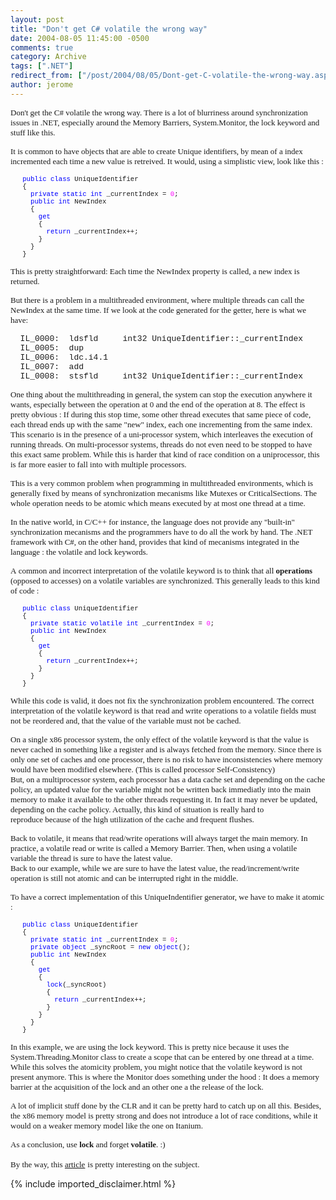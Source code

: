 ```yaml
---
layout: post
title: "Don't get C# volatile the wrong way"
date: 2004-08-05 11:45:00 -0500
comments: true
category: Archive
tags: [".NET"]
redirect_from: ["/post/2004/08/05/Dont-get-C-volatile-the-wrong-way.aspx", "/post/2004/08/05/dont-get-c-volatile-the-wrong-way.aspx"]
author: jerome
---
```

<!-- more -->
<p>
<font face="Tahoma" size="2">Don&#39;t get the C# volatile the wrong way. There is a lot of blurriness around synchronization issues in .NET, especially around the Memory Barriers, System.Monitor, the lock keyword and stuff like this.</font>
</p>
<p>
<font face="Tahoma" size="2">It is common to have objects that are able to create Unique identifiers, by mean of a index incremented each time a new value is retreived. It would, using a simplistic view, look like this :</font>
</p>
<span style="font-size: 8pt; font-family: sixbyten"><font face="Courier New"><span style="font-size: 8pt; color: blue; font-family: 'Courier New'"><span>&nbsp;&nbsp; </span>public</span><span style="font-size: 8pt; font-family: 'Courier New'"> <span style="color: blue">class</span> UniqueIdentifier</span><span style="font-size: 8pt; font-family: 'Courier New'"><span>&nbsp;&nbsp; <br />
&nbsp;&nbsp; </span></span></font></span><span style="font-size: 8pt; font-family: sixbyten"><font face="Courier New"><span style="font-size: 8pt; font-family: 'Courier New'">{</span><span style="font-size: 8pt; font-family: 'Courier New'"><span>&nbsp;</span><span>&nbsp;&nbsp;</span><span>&nbsp;&nbsp;<br />
&nbsp;&nbsp;&nbsp;&nbsp; </span></span></font></span><span style="font-size: 8pt; font-family: sixbyten"><font face="Courier New"><span style="font-size: 8pt; font-family: 'Courier New'"><span style="color: blue">private</span> <span style="color: blue">static</span> <span style="color: blue">int</span> _currentIndex = <span style="color: fuchsia">0</span>;</span><span style="font-size: 8pt; font-family: 'Courier New'"><span><br />
&nbsp;&nbsp;&nbsp;&nbsp; </span></span><span style="font-size: 8pt; font-family: 'Courier New'"><span style="color: blue">public</span> <span style="color: blue">int</span> NewIndex<br />
</span><span style="font-size: 8pt; font-family: 'Courier New'"><span>&nbsp;&nbsp;</span><span>&nbsp;&nbsp;&nbsp;</span>{</span><span style="font-size: 8pt; font-family: 'Courier New'"><span>&nbsp;&nbsp; </span><span>&nbsp;&nbsp;&nbsp;</span><span>&nbsp;&nbsp;&nbsp;<br />
&nbsp;&nbsp;&nbsp;&nbsp;&nbsp;&nbsp; </span><span style="color: blue">get</span>&nbsp;</span><span style="font-size: 8pt; font-family: 'Courier New'"><span>&nbsp;&nbsp;&nbsp;</span><span>&nbsp;&nbsp;&nbsp;</span><span>&nbsp;&nbsp;<br />
&nbsp;&nbsp;&nbsp;&nbsp;&nbsp;&nbsp;&nbsp;</span>{</span><span style="font-size: 8pt; font-family: 'Courier New'"><span><br />
&nbsp;&nbsp;&nbsp;&nbsp;&nbsp;&nbsp;&nbsp;&nbsp; </span><span style="color: blue">return</span> _currentIndex++;<br />
&nbsp;&nbsp;&nbsp;&nbsp;&nbsp;&nbsp; </span><span style="font-size: 8pt; font-family: 'Courier New'">}<br />
</span><span style="font-size: 8pt; font-family: 'Courier New'"><span>&nbsp;&nbsp;</span><span>&nbsp;&nbsp;&nbsp;</span>}<br />
</span><span style="font-size: 8pt; font-family: 'Courier New'"><span>&nbsp;&nbsp; </span>}</span></font></span><span style="font-size: 8pt; font-family: sixbyten"><font face="Courier New"></font></span> 
<p>
<font face="Tahoma" size="2">This is pretty straightforward: Each time the NewIndex property is called, a new index is returned.</font>
</p>
<p>
<font face="Tahoma" size="2">But there is a problem in a multithreaded environment, where multiple threads can call the NewIndex at the same time. If we look at the code generated for the getter, here is what we have:</font>
</p>
<p>
<font face="Courier New" size="2">&nbsp; IL_0000:&nbsp; ldsfld&nbsp;&nbsp;&nbsp;&nbsp; int32 UniqueIdentifier::_currentIndex<br />
&nbsp; IL_0005:&nbsp; dup<br />
&nbsp; IL_0006:&nbsp; ldc.i4.1<br />
&nbsp; IL_0007:&nbsp; add<br />
&nbsp; IL_0008:&nbsp; stsfld&nbsp;&nbsp;&nbsp;&nbsp; int32 UniqueIdentifier::_currentIndex</font>
</p>
<p>
<font face="Tahoma" size="2">One thing about the multithreading in general, the system can stop the execution anywhere it wants, especially between the operation at 0 and the end of the operation at 8. The effect is pretty obvious : If during this stop time, some other thread executes that same piece of code, each thread ends up with the same &quot;new&quot; index, each one incrementing from the same index. This scenario is in the presence of a uni-processor system, which interleaves the execution of running threads. On multi-processor systems, threads do not even need to be stopped to have this exact same problem. While this is harder that kind of race condition on a uniprocessor, this is far more easier to fall into with multiple processors.</font>
</p>
<p>
<font face="Tahoma" size="2">This is a very common problem when programming in multithreaded environments, which is generally fixed by means of synchronization mecanisms like Mutexes or CriticalSections. The whole operation needs to be atomic which&nbsp;means executed by at most one thread at a time.</font>
</p>
<p>
<font face="Tahoma" size="2">In the native world, in C/C++ for instance, the language does not provide any &quot;built-in&quot; synchronization mecanisms and the programmers have to do all the work by hand. The .NET framework with C#, on the other hand, provides that kind of mecanisms integrated in the language : the volatile and lock keywords.</font>
</p>
<p>
<font face="Tahoma" size="2">A&nbsp;common and incorrect&nbsp;interpretation of the volatile keyword is to think that all <strong>operations</strong> (opposed to&nbsp;accesses)&nbsp;on a volatile variables are synchronized. This generally leads to this kind of code :</font>
</p>
<span style="font-size: 8pt; color: blue; font-family: 'Courier New'"><span>&nbsp;&nbsp; </span>public</span><span style="font-size: 8pt; font-family: 'Courier New'"> <span style="color: blue">class</span> UniqueIdentifier</span><span style="font-size: 8pt; font-family: 'Courier New'"><span><br />
&nbsp;&nbsp; </span>{<br />
&nbsp;&nbsp;&nbsp;&nbsp; </span><span style="font-size: 8pt; font-family: 'Courier New'"><span style="color: blue">private</span> <span style="color: blue">static</span> <span style="color: blue">volatile</span> <span style="color: blue">int</span> _currentIndex = <span style="color: fuchsia">0</span>;</span><span style="font-size: 8pt; font-family: 'Courier New'"><span><br />
&nbsp;&nbsp;&nbsp;&nbsp; </span></span><span style="font-size: 8pt; font-family: 'Courier New'"><span style="color: blue">public</span> <span style="color: blue">int</span> NewIndex<br />
&nbsp;&nbsp;&nbsp;&nbsp; </span><span style="font-size: 8pt; font-family: 'Courier New'">{</span><span style="font-size: 8pt; font-family: 'Courier New'"><span><br />
&nbsp;&nbsp;&nbsp;&nbsp;&nbsp;&nbsp; </span><span style="color: blue">get</span><br />
&nbsp;&nbsp;&nbsp;&nbsp;&nbsp;&nbsp;&nbsp;</span><span style="font-size: 8pt; font-family: 'Courier New'">{</span><span style="font-size: 8pt; font-family: 'Courier New'"><span><br />
&nbsp;&nbsp;&nbsp;&nbsp;&nbsp;&nbsp;&nbsp;&nbsp; </span><span style="color: blue">return</span> _currentIndex++;<br />
&nbsp;&nbsp;&nbsp;&nbsp;&nbsp;&nbsp; </span><span style="font-size: 8pt; font-family: 'Courier New'">}<br />
&nbsp;&nbsp;&nbsp;&nbsp;&nbsp;</span><span style="font-size: 8pt; font-family: 'Courier New'">}</span><span style="font-size: 8pt; font-family: 'Courier New'"><span><br />
&nbsp;&nbsp; </span>}</span><span style="font-family: 'Courier New'"></span> 
<p>
<font face="Tahoma" size="2">While this code is valid, it does not fix the synchronization problem encountered. The correct interpretation of the volatile keyword is that read and write operations to a volatile fields must not be reordered and, that the value of the variable must not be cached. </font>
</p>
<p>
<font face="Tahoma" size="2">On a single x86 processor system, the only effect of the volatile keyword is that the value is never cached in something like a register and is always fetched from the memory. Since there is only one set of&nbsp;caches and one processor, there is no risk to have inconsistencies where memory would have been modified elsewhere. (This is called processor Self-Consistency)<br />
</font><font face="Tahoma" size="2">But, on a multiprocessor system, each processor has a data cache set&nbsp;and depending on the cache policy, an updated value for the variable might not be written back immediatly into the main memory to&nbsp;make it available to the other&nbsp;threads requesting it. In fact it may never be updated, depending on the cache policy. Actually, this kind of situation is really hard to reproduce&nbsp;because of the high utilization of the cache and frequent flushes.</font>
</p>
<p>
<font face="Tahoma" size="2">Back to volatile, it means that read/write operations will always target the main memory. In practice, a volatile read or write is called a Memory Barrier. Then, when using a volatile variable&nbsp;the thread&nbsp;is&nbsp;sure to have the latest value. <br />
Back to our example, while we are sure to have the latest value, the read/increment/write operation is still not atomic and can be interrupted right in the middle.</font>
</p>
<p>
<font face="Tahoma" size="2">To have a correct implementation of this UniqueIndentifier generator, we have to make it atomic :</font>
</p>
<span style="font-size: 8pt; color: blue; font-family: 'Courier New'"><span>&nbsp;</span><span>&nbsp; </span>public</span><span style="font-size: 8pt; font-family: 'Courier New'"> <span style="color: blue">class</span> UniqueIdentifier</span><span style="font-size: 8pt; color: blue; font-family: 'Courier New'"><span><br />
&nbsp;&nbsp; </span></span><span style="font-size: 8pt; font-family: 'Courier New'">{</span><span style="font-size: 8pt; color: blue; font-family: 'Courier New'"><span><br />
&nbsp;&nbsp;&nbsp;&nbsp; </span></span><span style="font-size: 8pt; font-family: 'Courier New'"><span style="color: blue">private</span> <span style="color: blue">static</span> <span style="color: blue">int</span> _currentIndex = <span style="color: fuchsia">0</span>;</span><span style="font-size: 8pt; color: blue; font-family: 'Courier New'"><span><br />
&nbsp;&nbsp;&nbsp;&nbsp; </span></span><span style="font-size: 8pt; font-family: 'Courier New'"><span style="color: blue">private</span> <span style="color: blue">object</span> _syncRoot = <span style="color: blue">new</span> <span style="color: blue">object</span>();</span><span style="font-size: 8pt; color: blue; font-family: 'Courier New'"><span><br />
&nbsp;&nbsp;&nbsp;&nbsp; </span></span><span style="font-size: 8pt; font-family: 'Courier New'"><span style="color: blue">public</span> <span style="color: blue">int</span> NewIndex </span><span style="font-size: 8pt; color: blue; font-family: 'Courier New'"><span><br />
&nbsp;&nbsp;&nbsp;&nbsp; </span></span><span style="font-size: 8pt; font-family: 'Courier New'">{</span><span style="font-size: 8pt; color: blue; font-family: 'Courier New'"><span><br />
&nbsp;&nbsp;&nbsp;&nbsp;&nbsp;&nbsp; </span></span><span style="font-size: 8pt; font-family: 'Courier New'"><span style="color: blue">get</span><br />
&nbsp;&nbsp;&nbsp;&nbsp;&nbsp;&nbsp; </span><span style="font-size: 8pt; font-family: 'Courier New'">{</span><span style="font-size: 8pt; font-family: 'Courier New'"><span><br />
&nbsp;&nbsp;&nbsp;&nbsp;&nbsp;&nbsp;&nbsp;&nbsp; </span><span style="color: blue">lock</span>(_syncRoot)</span><span style="font-size: 8pt; font-family: 'Courier New'"><span><br />
&nbsp;&nbsp;&nbsp;&nbsp;&nbsp;&nbsp;&nbsp;&nbsp;&nbsp;</span>{</span><span style="font-size: 8pt; font-family: 'Courier New'"><span><br />
&nbsp;&nbsp;&nbsp;&nbsp;&nbsp;&nbsp;&nbsp;&nbsp;&nbsp;&nbsp; </span><span style="color: blue">return</span> _currentIndex++;</span><span style="font-size: 8pt; font-family: 'Courier New'"><span><br />
&nbsp;&nbsp;&nbsp;&nbsp;&nbsp;&nbsp;&nbsp;&nbsp;&nbsp;</span>}</span><span style="font-size: 8pt; font-family: 'Courier New'"><span><br />
&nbsp;&nbsp;&nbsp;&nbsp;&nbsp;&nbsp; </span>}</span><span style="font-size: 8pt; font-family: 'Courier New'"><span><br />
&nbsp;&nbsp;&nbsp;&nbsp;&nbsp;</span>}</span><span style="font-size: 8pt; color: blue; font-family: 'Courier New'"><span><br />
&nbsp;&nbsp; </span></span><span style="font-size: 8pt; font-family: 'Courier New'">}</span><span style="font-family: 'Courier New'"></span> 
<p>
<font face="Tahoma" size="2">In this example, we are using the lock keyword. This is pretty nice because it uses the System.Threading.Monitor class to create a scope that can be entered by one thread at a time. </font><font face="Tahoma" size="2">While this solves the atomicity problem, you might notice that the volatile keyword is not present anymore. This is where the Monitor does something under the hood : It does a memory barrier at the acquisition of the lock and an other one a the release of the lock.</font>
</p>
<p>
<font face="Tahoma" size="2">A lot of implicit stuff done by the CLR and it can be pretty hard to catch up on all this. Besides, the x86 memory model is pretty strong and does&nbsp;not introduce a lot of race conditions, while it would on a weaker memory model like the <font face="Tahoma" size="2"></font>one on Itanium.</font>
</p>
<p>
<font face="Tahoma" size="2">As a conclusion,&nbsp;use <strong>lock</strong> and forget <strong>volatile</strong>. :)</font>
</p>
<p>
<font face="Tahoma" size="2">By the way, this </font><a href="http://www.yoda.arachsys.com/csharp/multithreading.html"><font face="Tahoma" size="2">article</font></a>&nbsp;<font face="Tahoma" size="2">is pretty interesting on the subject.</font>
</p>

{% include imported_disclaimer.html %}
